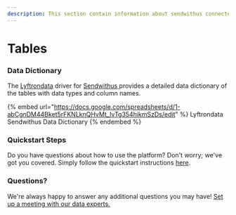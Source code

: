 ```yaml
---
description: This section contain information about sendwithus connector tables information
---
```


# Tables

### Data Dictionary

The [Lyftrondata](https://www.lyftrondata.com/) driver for [Sendwithus](https://www.lyftrondata.com/integration/business-analytics/sendwithus//)[ ](https://www.lyftrondata.com/integration/sendwithus/)provides a detailed data dictionary of the tables with data types and column names.

{% embed url="https://docs.google.com/spreadsheets/d/1-abCgnDM44Bket5rFKNLknQHvMt_IvTg354hikmSzDs/edit" %}
Lyftrondata Sendwithus Data Dictionary
{% endembed %}

### Quickstart Steps

Do you have questions about how to use the platform? Don't worry; we've got you covered. Simply follow the quickstart instructions [here](../README.md).

### Questions? <a href="#questions" id="questions"></a>

We're always happy to answer any additional questions you may have! [Set up a meeting with our data experts.](https://www.lyftrondata.com/book-a-meeting/)

